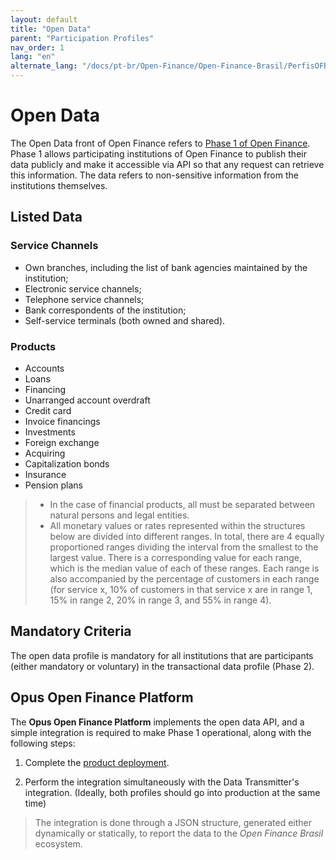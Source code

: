 ```yaml
---
layout: default
title: "Open Data"
parent: "Participation Profiles"
nav_order: 1
lang: "en"
alternate_lang: "/docs/pt-br/Open-Finance/Open-Finance-Brasil/PerfisOFB/Dados-abertos/"
---
```


# Open Data

The Open Data front of Open Finance refers to [Phase 1 of Open Finance](../Ecossistema/OFB-Ecossistema.html). Phase 1 allows participating institutions of Open Finance to publish their data publicly and make it accessible via API so that any request can retrieve this information. The data refers to non-sensitive information from the institutions themselves.

## Listed Data

### Service Channels

- Own branches, including the list of bank agencies maintained by the institution;
- Electronic service channels;
- Telephone service channels;
- Bank correspondents of the institution;
- Self-service terminals (both owned and shared).

### Products

- Accounts
- Loans
- Financing
- Unarranged account overdraft
- Credit card
- Invoice financings
- Investments
- Foreign exchange
- Acquiring
- Capitalization bonds
- Insurance
- Pension plans

> - In the case of financial products, all must be separated between natural persons and legal entities.  
> - All monetary values or rates represented within the structures below are divided into different ranges. In total, there are 4 equally proportioned ranges dividing the interval from the smallest to the largest value. There is a corresponding value for each range, which is the median value of each of these ranges. Each range is also accompanied by the percentage of customers in each range (for service x, 10% of customers in that service x are in range 1, 15% in range 2, 20% in range 3, and 55% in range 4).

## Mandatory Criteria

The open data profile is mandatory for all institutions that are participants (either mandatory or voluntary) in the transactional data profile (Phase 2).

## Opus Open Finance Platform

The **Opus Open Finance Platform** implements the open data API, and a simple integration is required to make Phase 1 operational, along with the following steps:

1. Complete the [product deployment][Deployment].

2. Perform the integration simultaneously with the Data Transmitter's integration. (Ideally, both profiles should go into production at the same time)

> The integration is done through a JSON structure, generated either dynamically or statically, to report the data to the *Open Finance Brasil* ecosystem.

[Deployment]: ../../Plataforma-OpusOpenFinance/Implantação/OOF-Implantação.html
